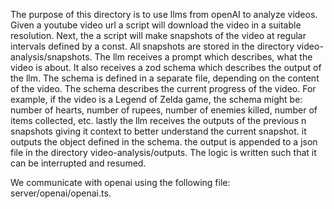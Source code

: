 The purpose of this directory is to use llms from openAI to analyze videos.
Given a youtube video url a script will download the video in a suitable resolution.
Next, the a script will make snapshots of the video at regular intervals defined by a const.
All snapshots are stored in the directory video-analysis/snapshots.
The llm receives a prompt which describes, what the video is about.
It also receives a zod schema which describes the output of the llm.
The schema is defined in a separate file, depending on the content of the video.
The schema describes the current progress of the video.
For example, if the video is a Legend of Zelda game, the schema might be:
number of hearts, number of rupees, number of enemies killed, number of items collected, etc.
lastly the llm receives the outputs of the previous n snapshots giving it
context to better understand the current snapshot.
it outputs the object defined in the schema.
the output is appended to a json file in the directory video-analysis/outputs.
The logic is written such that it can be interrupted and resumed.

We communicate with openai using the following file: server/openai/openai.ts.

